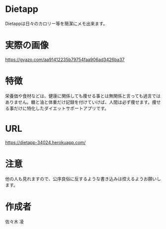 # Dietapp
 
Dietappは日々のカロリー等を簡潔にメモ出来ます。
 
# 実際の画像
 
 https://gyazo.com/aa91412235b79754faa906ad3426ba37

# 特徴
 
栄養価や食材などは、健康に関係しても痩せる事とは無関係と言っても過言ではありません。糖と油と体重だけ記録を付けていけば、人間は必ず痩せます。痩せる事だけに特化したダイエットサポートアプリです。

# URL
 
https://dietapp-34024.herokuapp.com/
 
# 注意
 
他の人も見れますので、公序良俗に反するような書き込みは控えるようお願いします。
 
# 作成者
 
佐々木 凌
 

